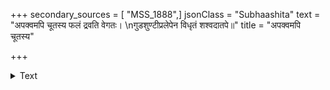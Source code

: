 +++
secondary_sources = [ "MSS_1888",]
jsonClass = "Subhaashita"
text = "अपक्वमपि चूतस्य फलं द्रवति वेगतः।  \nगुडशुण्टीप्रलेपेन विधृतं शश्वदातपे॥"
title = "अपक्वमपि चूतस्य"

+++

<details><summary>Text</summary>

अपक्वमपि चूतस्य फलं द्रवति वेगतः।  
गुडशुण्टीप्रलेपेन विधृतं शश्वदातपे॥
</details>
